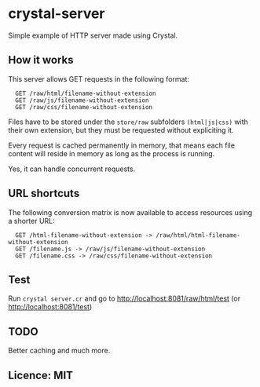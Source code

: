 # crystal-server

Simple example of HTTP server made using Crystal.

## How it works

This server allows GET requests in the following format:

```
  GET /raw/html/filename-without-extension
  GET /raw/js/filename-without-extension
  GET /raw/css/filename-without-extension
```

Files have to be stored under the `store/raw` subfolders `(html|js|css)` with their own extension, but they must be requested without expliciting it.

Every request is cached permanently in memory, that means each file content will reside in memory as long as the process is running.

Yes, it can handle concurrent requests.

## URL shortcuts

The following conversion matrix is now available to access resources using a shorter URL:

```
  GET /html-filename-without-extension -> /raw/html/html-filename-without-extension
  GET /filename.js -> /raw/js/filename-without-extension
  GET /filename.css -> /raw/css/filename-without-extension
```

## Test

Run `crystal server.cr` and go to [http://localhost:8081/raw/html/test](http://localhost:8081/raw/html/test) (or [http://localhost:8081/test](http://localhost:8081/test))

## TODO

Better caching and much more.

## Licence: MIT
